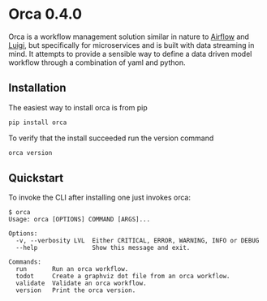 # Orca 0.4.0

Orca is a workflow management solution similar in nature to [Airflow]() and [Luigi](),
but specifically for microservices and is built with data streaming in mind. It attempts to provide
a sensible way to define a data driven model workflow through a combination of yaml and python.  

## Installation
The easiest way to install orca is from pip
```bash
pip install orca
```
To verify that the install succeeded run the version command
```bash
orca version
```

## Quickstart

To invoke the CLI after installing one just invokes orca:
```
$ orca
Usage: orca [OPTIONS] COMMAND [ARGS]...

Options:
  -v, --verbosity LVL  Either CRITICAL, ERROR, WARNING, INFO or DEBUG
  --help               Show this message and exit.

Commands:
  run       Run an orca workflow.
  todot     Create a graphviz dot file from an orca workflow.
  validate  Validate an orca workflow.
  version   Print the orca version.

```